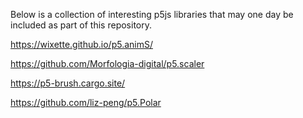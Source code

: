 Below is a collection of interesting p5js libraries that may one day be included as part of this repository.

https://wixette.github.io/p5.animS/

https://github.com/Morfologia-digital/p5.scaler

https://p5-brush.cargo.site/

https://github.com/liz-peng/p5.Polar
